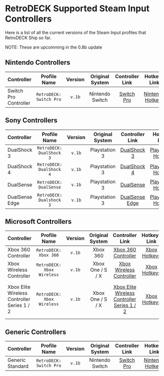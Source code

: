 # RetroDECK Supported Steam Input Controllers

Here is a list of all the current versions of the Steam Input profiles that RetroDECK Ship so far.

NOTE: These are upcomming in the 0.8b update

## Nintendo Controllers

| Controller         | Profile Name |  Version      |   Original System   |   Controller Link |  Hotkeys Link   |  Comment  |
| :---                     | :---:               | :---:                 |       :---:          |  :---:     |   :---:     |    :---:     |
| Switch Pro Controller      |   `RetroDECK: Switch Pro`      |   `v.1b`          |  Nintendo Switch  |       [Switch Pro](../../wiki_controllers/nintendo/switch-pro/)   |  [Nintendo Hotkeys](../../wiki_controllers/nintendo/nintendo-hotkeys/)  |  |

## Sony Controllers

| Controller         | Profile Name |  Version      |   Original System   |   Controller Link |  Hotkeys Link   |  Comment  |
| :---                     | :---:               | :---:                 |       :---:          |  :---:     |   :---:     |    :---:     |
| DualShock 3      |   `RetroDECK: DualShock 3`      |   `v.1b`          |  Playstation 3  |       [DualShock 3](../../wiki_controllers/playstation/dualshock-3/)   |  [Playstation Hotkeys](../../wiki_controllers/playstation/playstation-hotkeys/)|  |
| DualShock 4      |   `RetroDECK: DualShock 4`      |   `v.1b`          |  Playstation 3  |       [DualShock 4](../../wiki_controllers/playstation/dualshock-4/)   |  [Playstation Hotkeys](../../wiki_controllers/playstation/playstation-hotkeys/)|  |
| DualSense        |   `RetroDECK: DualSense`        |   `v.1b`          |  Playstation 3  |       [DualSense](../../wiki_controllers/playstation/dualsense/)   |  [Playstation Hotkeys](../../wiki_controllers/playstation/playstation-hotkeys/)|  |
| DualSense Edge   |   `RetroDECK: Dualshock 3`      |   `v.1b`          |  Playstation 3  |       [DualSense Edge](../../wiki_controllers/playstation/dualsense-edge/)   |  [Playstation Hotkeys](../../wiki_controllers/playstation/playstation-hotkeys/)|  |


## Microsoft Controllers

| Controller         | Profile Name |  Version      |   Original System   |   Controller Link |  Hotkeys Link   |  Comment  |
| :---                     | :---:               | :---:                 |       :---:          |  :---:     |   :---:     |    :---:     |
| Xbox 360 Controller     |   `RetroDECK: Xbox 360`      |   `v.1b`          |  Xbox 360  |       [Xbox 360 Controller](../../wiki_controllers/xbox/xbox-360/)   |  [Xbox Hotkeys](../../wiki_controllers/xbox/xbox-hotkeys/)|  |
| Xbox Wireless Controller|   `RetroDECK: Xbox Wireless` |   `v.1b`          |  Xbox One / S / X  |       [Xbox Wireless Controller](../../wiki_controllers/xbox/xbox-wireless/)   |  [Xbox Hotkeys](../../wiki_controllers/xbox/xbox-hotkeys/)|  |
| Xbox Elite Wireless Controller Series 1 / 2|   `RetroDECK: Xbox Wireless` |   `v.1b`          |  Xbox One / S / X  |       [Xbox Elite Wireless Controller Series 1 / 2](../../wiki_controllers/xbox/xbox-wireless-elite/)   |  [Xbox Hotkeys](../../wiki_controllers/xbox/xbox-hotkeys/)| Works as a normal Xbox Wireless in Steam Input|

## Generic Controllers

| Controller         | Profile Name |  Version      |   Original System   |   Controller Link |  Hotkeys Link   |  Comment  |
| :---                     | :---:               | :---:                 |       :---:          |  :---:     |   :---:     |    :---:     |
| Generic Standard |   `RetroDECK: Switch Pro`      |   `v.1b`          |  Nintendo Switch  |       [Switch Pro](../../wiki_controllers/nintendo/switch-pro/)   |  [Nintendo Hotkeys](../../wiki_controllers/nintendo/nintendo-hotkeys/)  |
